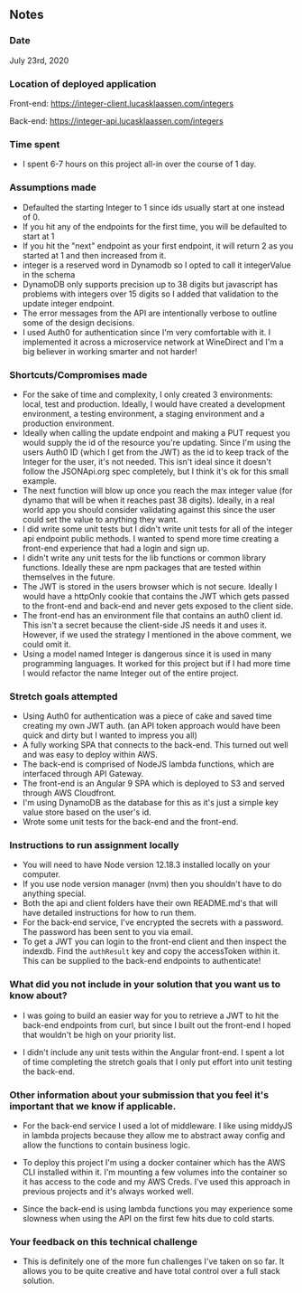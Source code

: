 ## Notes

### Date

July 23rd, 2020

### Location of deployed application

Front-end: https://integer-client.lucasklaassen.com/integers

Back-end: https://integer-api.lucasklaassen.com/integers

### Time spent

- I spent 6-7 hours on this project all-in over the course of 1 day.

### Assumptions made

- Defaulted the starting Integer to 1 since ids usually start at one instead of 0.
- If you hit any of the endpoints for the first time, you will be defaulted to start at 1
- If you hit the "next" endpoint as your first endpoint, it will return 2 as you started at 1 and then increased from it.
- integer is a reserved word in Dynamodb so I opted to call it integerValue in the schema
- DynamoDB only supports precision up to 38 digits but javascript has problems with integers over 15 digits so I added that validation to the update integer endpoint.
- The error messages from the API are intentionally verbose to outline some of the design decisions.
- I used Auth0 for authentication since I'm very comfortable with it. I implemented it across a microservice network at WineDirect and I'm a big believer in working smarter and not harder!

### Shortcuts/Compromises made

- For the sake of time and complexity, I only created 3 environments: local, test and production. Ideally, I would have created a development environment, a testing environment, a staging environment and a production environment.
- Ideally when calling the update endpoint and making a PUT request you would supply the id of the resource you're updating. Since I'm using the users Auth0 ID (which I get from the JWT) as the id to keep track of the Integer for the user, it's not needed. This isn't ideal since it doesn't follow the JSONApi.org spec completely, but I think it's ok for this small example.
- The next function will blow up once you reach the max integer value (for dynamo that will be when it reaches past 38 digits). Ideally, in a real world app you should consider validating against this since the user could set the value to anything they want.
- I did write some unit tests but I didn't write unit tests for all of the integer api endpoint public methods. I wanted to spend more time creating a front-end experience that had a login and sign up.
- I didn't write any unit tests for the lib functions or common library functions. Ideally these are npm packages that are tested within themselves in the future.
- The JWT is stored in the users browser which is not secure. Ideally I would have a httpOnly cookie that contains the JWT which gets passed to the front-end and back-end and never gets exposed to the client side.
- The front-end has an environment file that contains an auth0 client id. This isn't a secret because the client-side JS needs it and uses it. However, if we used the strategy I mentioned in the above comment, we could omit it.
- Using a model named Integer is dangerous since it is used in many programming languages. It worked for this project but if I had more time I would refactor the name Integer out of the entire project.

### Stretch goals attempted

- Using Auth0 for authentication was a piece of cake and saved time creating my own JWT auth. (an API token approach would have been quick and dirty but I wanted to impress you all)
- A fully working SPA that connects to the back-end. This turned out well and was easy to deploy within AWS.
- The back-end is comprised of NodeJS lambda functions, which are interfaced through API Gateway.
- The front-end is an Angular 9 SPA which is deployed to S3 and served through AWS Cloudfront.
- I'm using DynamoDB as the database for this as it's just a simple key value store based on the user's id.
- Wrote some unit tests for the back-end and the front-end.

### Instructions to run assignment locally

- You will need to have Node version 12.18.3 installed locally on your computer.
- If you use node version manager (nvm) then you shouldn't have to do anything special.
- Both the api and client folders have their own README.md's that will have detailed instructions for how to run them.
- For the back-end service, I've encrypted the secrets with a password. The password has been sent to you via email.
- To get a JWT you can login to the front-end client and then inspect the indexdb. Find the `authResult` key and copy the accessToken within it. This can be supplied to the back-end endpoints to authenticate!

### What did you not include in your solution that you want us to know about?

- I was going to build an easier way for you to retrieve a JWT to hit the back-end endpoints from curl, but since I built out the front-end I hoped that wouldn't be high on your priority list.

- I didn't include any unit tests within the Angular front-end. I spent a lot of time completing the stretch goals that I only put effort into unit testing the back-end.

### Other information about your submission that you feel it's important that we know if applicable.

- For the back-end service I used a lot of middleware. I like using middyJS in lambda projects because they allow me to abstract away config and allow the functions to contain business logic.

- To deploy this project I'm using a docker container which has the AWS CLI installed within it. I'm mounting a few volumes into the container so it has access to the code and my AWS Creds. I've used this approach in previous projects and it's always worked well.

- Since the back-end is using lambda functions you may experience some slowness when using the API on the first few hits due to cold starts.

### Your feedback on this technical challenge

- This is definitely one of the more fun challenges I've taken on so far. It allows you to be quite creative and have total control over a full stack solution.
